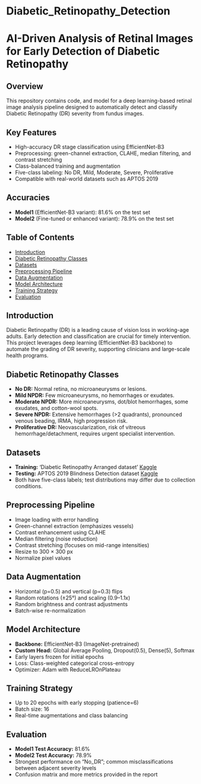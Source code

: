 # Diabetic_Retinopathy_Detection
# AI-Driven Analysis of Retinal Images for Early Detection of Diabetic Retinopathy

## Overview
This repository contains code, and model for a deep learning-based retinal image analysis pipeline designed to automatically detect and classify Diabetic Retinopathy (DR) severity from fundus images. 

## Key Features
- High-accuracy DR stage classification using EfficientNet-B3
- Preprocessing: green-channel extraction, CLAHE, median filtering, and contrast stretching
- Class-balanced training and augmentation
- Five-class labeling: No DR, Mild, Moderate, Severe, Proliferative
- Compatible with real-world datasets such as APTOS 2019

## Accuracies
- **Model1** (EfficientNet-B3 variant): 81.6% on the test set
- **Model2** (Fine-tuned or enhanced variant): 78.9% on the test set

## Table of Contents
- [Introduction](#introduction)
- [Diabetic Retinopathy Classes](#diabetic-retinopathy-classes)
- [Datasets](#datasets)
- [Preprocessing Pipeline](#preprocessing-pipeline)
- [Data Augmentation](#data-augmentation)
- [Model Architecture](#model-architecture)
- [Training Strategy](#training-strategy)
- [Evaluation](#evaluation)

## Introduction
Diabetic Retinopathy (DR) is a leading cause of vision loss in working-age adults. Early detection and classification are crucial for timely intervention. This project leverages deep learning (EfficientNet-B3 backbone) to automate the grading of DR severity, supporting clinicians and large-scale health programs.

## Diabetic Retinopathy Classes
- **No DR:** Normal retina, no microaneurysms or lesions.
- **Mild NPDR:** Few microaneurysms, no hemorrhages or exudates.
- **Moderate NPDR:** More microaneurysms, dot/blot hemorrhages, some exudates, and cotton-wool spots.
- **Severe NPDR:** Extensive hemorrhages (>2 quadrants), pronounced venous beading, IRMA, high progression risk.
- **Proliferative DR:** Neovascularization, risk of vitreous hemorrhage/detachment, requires urgent specialist intervention.

## Datasets
- **Training:** ‘Diabetic Retinopathy Arranged dataset’ [Kaggle](https://www.kaggle.com/datasets/amanneo/diabetic-retinopathy-resized-arranged/data)
- **Testing:** APTOS 2019 Blindness Detection dataset [Kaggle](https://www.kaggle.com/competitions/aptos2019-blindness-detection/data)
- Both have five-class labels; test distributions may differ due to collection conditions.

## Preprocessing Pipeline
- Image loading with error handling
- Green-channel extraction (emphasizes vessels)
- Contrast enhancement using CLAHE
- Median filtering (noise reduction)
- Contrast stretching (focuses on mid-range intensities)
- Resize to 300 × 300 px
- Normalize pixel values

## Data Augmentation
- Horizontal (p=0.5) and vertical (p=0.3) flips
- Random rotations (±25°) and scaling (0.9–1.1x)
- Random brightness and contrast adjustments
- Batch-wise re-normalization

## Model Architecture
- **Backbone:** EfficientNet-B3 (ImageNet-pretrained)
- **Custom Head:** Global Average Pooling, Dropout(0.5), Dense(5), Softmax
- Early layers frozen for initial epochs
- Loss: Class-weighted categorical cross-entropy
- Optimizer: Adam with ReduceLROnPlateau

## Training Strategy
- Up to 20 epochs with early stopping (patience=6)
- Batch size: 16
- Real-time augmentations and class balancing

## Evaluation
- **Model1 Test Accuracy:** 81.6%
- **Model2 Test Accuracy:** 78.9%
- Strongest performance on “No_DR”; common misclassifications between adjacent severity levels
- Confusion matrix and more metrics provided in the report 
